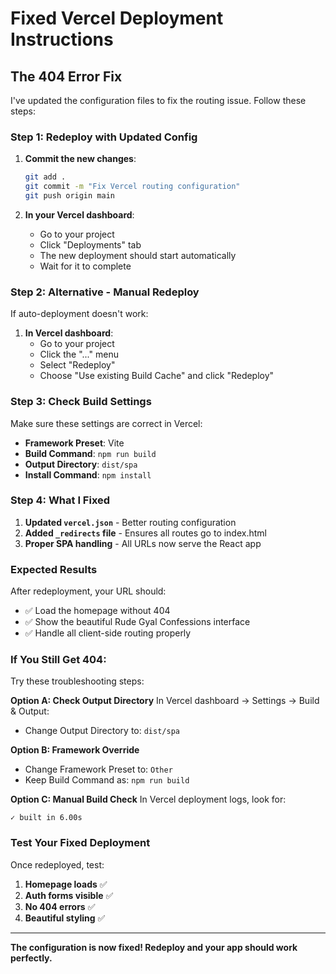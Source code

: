 # Fixed Vercel Deployment Instructions

## The 404 Error Fix

I've updated the configuration files to fix the routing issue. Follow these steps:

### Step 1: Redeploy with Updated Config

1. **Commit the new changes**:

   ```bash
   git add .
   git commit -m "Fix Vercel routing configuration"
   git push origin main
   ```

2. **In your Vercel dashboard**:
   - Go to your project
   - Click "Deployments" tab
   - The new deployment should start automatically
   - Wait for it to complete

### Step 2: Alternative - Manual Redeploy

If auto-deployment doesn't work:

1. **In Vercel dashboard**:
   - Go to your project
   - Click the "..." menu
   - Select "Redeploy"
   - Choose "Use existing Build Cache" and click "Redeploy"

### Step 3: Check Build Settings

Make sure these settings are correct in Vercel:

- **Framework Preset**: Vite
- **Build Command**: `npm run build`
- **Output Directory**: `dist/spa`
- **Install Command**: `npm install`

### Step 4: What I Fixed

1. **Updated `vercel.json`** - Better routing configuration
2. **Added `_redirects` file** - Ensures all routes go to index.html
3. **Proper SPA handling** - All URLs now serve the React app

### Expected Results

After redeployment, your URL should:

- ✅ Load the homepage without 404
- ✅ Show the beautiful Rude Gyal Confessions interface
- ✅ Handle all client-side routing properly

### If You Still Get 404:

Try these troubleshooting steps:

**Option A: Check Output Directory**
In Vercel dashboard → Settings → Build & Output:

- Change Output Directory to: `dist/spa`

**Option B: Framework Override**

- Change Framework Preset to: `Other`
- Keep Build Command as: `npm run build`

**Option C: Manual Build Check**
In Vercel deployment logs, look for:

```
✓ built in 6.00s
```

### Test Your Fixed Deployment

Once redeployed, test:

1. **Homepage loads** ✅
2. **Auth forms visible** ✅
3. **No 404 errors** ✅
4. **Beautiful styling** ✅

---

**The configuration is now fixed! Redeploy and your app should work perfectly.**
